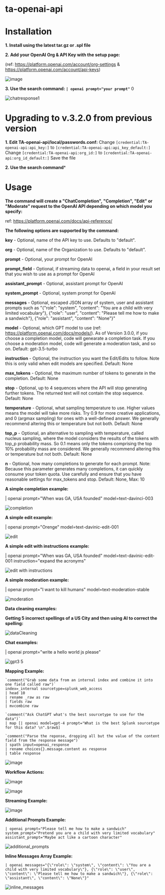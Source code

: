 # ta-openai-api


# Installation

**1. Install using the latest tar.gz or .spl file**

**2. Add your OpenAI Org & API Key with the setup page:**

(ref: https://platform.openai.com/account/org-settings & https://platform.openai.com/account/api-keys)

![image](https://user-images.githubusercontent.com/4107863/214665563-7616ddbc-ef22-4289-ba6c-3829fd13746d.png)

**3. Use the search command: `| openai prompt="your prompt"`** 0

![chatresponse1](https://user-images.githubusercontent.com/4107863/214673955-b77c6e4c-b628-4b3e-85df-b200dc205036.PNG)


# Upgrading to v.3.2.0 from previous version

**1. Edit TA-openai-api/local/passwords.conf:**
Change `[credential:TA-openai-api:api_key:]` to `[credential:TA-openai-api:api_key_default:]`
Change `[credential:TA-openai-api:org_id:]` to `[credential:TA-openai-api:org_id_default:]`
Save the file

**2. Use the search command***


# Usage

**The command will create a "ChatCompletion", "Completion", "Edit" or "Moderate" request to the OpenAI API depending on which model you specify:**

ref: https://platform.openai.com/docs/api-reference/

**The following options are supported by the command:**

**key** - Optional, name of the API key to use. Defaults to "default".

**org** - Optional, name of the Organization to use.  Defaults to "default".

**prompt** - Optional, your prompt for OpenAI

**prompt_field** - Optional, if streaming data to openai, a field in your result set that you wish to use as a prompt for OpenAI

**assistant_prompt** - Optional, assistant prompt for OpenAI

**system_prompt** - Optional, system prompt for OpenAI

**messages** - Optional, escaped JSON array of system, user and assistant prompts such as "{\"role\": \"system\", \"content\": \"You are a child with very limited vocabulary\"}, {\"role\": \"user\", \"content\": \"Please tell me how to make a sandwich\"}, {\"role\": \"assistant\", \"content\": \"None\"}"

**model** - Optional, which GPT model to use (ref: https://platform.openai.com/docs/models/).  As of Version 3.0.0, if you choose a completion model, code will genearate a completion task.  If you choose a moderation model, code will generate a moderation task, and so on. Default: gpt-3.5-turbo 

**instruction** - Optional, the instruction you want the Edit/Edits to follow.  Note this is only valid when edit models are specified.
 Default: None 

**max_tokens** - Optional, the maximum number of tokens to generate in the completion. Default: None

**stop** -  Optional, up to 4 sequences where the API will stop generating further tokens. The returned text will not contain the stop sequence. Default: None

**temperature** - Optional, what sampling temperature to use. Higher values means the model will take more risks. Try 0.9 for more creative applications, and 0 (argmax sampling) for ones with a well-defined answer. We generally recommend altering this or temperature but not both. Default: None

**top_p** - Optional, an alternative to sampling with temperature, called nucleus sampling, where the model considers the results of the tokens with top_p probability mass. So 0.1 means only the tokens comprising the top 10% probability mass are considered. We generally recommend altering this or temperature but not both. Default: None

**n** - Optional, how many completions to generate for each prompt. Note: Because this parameter generates many completions, it can quickly consume your token quota. Use carefully and ensure that you have reasonable settings for max_tokens and stop. Default: None, Max: 10

**A simple completion example:**

| openai prompt="When was GA, USA founded" model=text-davinci-003

![completion](https://user-images.githubusercontent.com/4107863/215298412-8f69339a-b225-464e-a6a8-5ef899061e3d.PNG)

**A simple edit example:**

| openai prompt="Orenge" model=text-davinic-edit-001

![edit](https://user-images.githubusercontent.com/4107863/215298419-c1f8fcdf-9ef5-4576-8029-a12b7391c367.PNG)

**A simple edit with instructions example:**

| openai prompt="When was GA, USA founded" model=text-davinic-edit-001 instruction="expand the acronyms"

![edit with instructions](https://user-images.githubusercontent.com/4107863/215298526-8a377848-1107-46d4-b85e-9b62b8e1374d.PNG)

**A simple moderation example:**

| openai prompt="I want to kill humans" model=text-moderation-stable

![moderation](https://user-images.githubusercontent.com/4107863/215298589-22679c0a-8dac-4a23-9e08-c05376e995f6.PNG)

**Data cleaning examples:**

**Getting 5 incorrect spellings of a US City and then using AI to correct the spelling:**

![dataCleaning](https://user-images.githubusercontent.com/4107863/215340058-1df16182-0e22-453e-9f71-e792552adcb0.PNG)

**Chat examples:**

| openai prompt="write a hello world js please"

![gpt3 5](https://user-images.githubusercontent.com/4107863/222264019-bcfde517-17e3-4fa3-8faf-ced9e942f1aa.PNG)



**Mapping Example:**
```
`comment("Grab some data from an internal index and combine it into one field called raw")`
index=_internal sourcetype=splunk_web_access
| head 10
| rename _raw as raw
| fields raw
| mvcombine raw

`comment("Ask ChatGPT what's the best sourcetype to use for the data")`
| map [| openai model=gpt-4 prompt="What is the best Splunk sourcetype for this data? \n".$raw$]

`comment("Parse the reponse, dropping all but the value of the content field from the response message")`
| spath input=openai_response
| rename choices{}.message.content as response
| table response
```
![image](https://user-images.githubusercontent.com/4107863/229591925-6cd02d24-e733-41be-af8a-801cc87920f8.png)


**Workflow Actions:**

![image](https://user-images.githubusercontent.com/4107863/233700024-2b8a2f6e-91d1-4e75-aa1d-60e367c12a58.png)

![image](https://user-images.githubusercontent.com/4107863/233700119-bb217dc6-6dee-4613-a601-94c4ac828154.png)

**Streaming Example:**

![image](https://github.com/bentleymi/ta-openai-api/assets/4107863/a424c828-b38c-4cad-b3f7-b4fdd55872ca)

**Additional Prompts Example:**
```
| openai prompt="Please tell me how to make a sandwich" system_prompt="Pretend you are a child with very limited vocabulary" assistant_prompt="Maybe act like a cartoon character"
```
![additional_prompts](https://github.com/bentleymi/ta-openai-api/assets/4107863/047677ce-bbf7-4da8-ae69-bc404ff3693b)

**Inline Messages Array Example:**
```
| openai messages="{\"role\": \"system\", \"content\": \"You are a child with very limited vocabulary\"}, {\"role\": \"user\", \"content\": \"Please tell me how to make a sandwich\"}, {\"role\": \"assistant\", \"content\": \"None\"}"
```
![inline_messages](https://github.com/bentleymi/ta-openai-api/assets/4107863/e401f4d2-fba0-42d9-858d-50f6c81b17c6)




